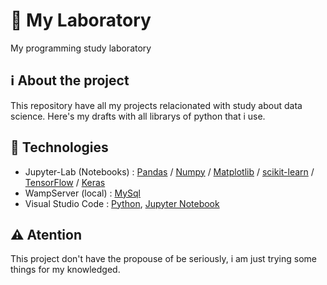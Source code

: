 # 📝 My Laboratory

My programming study laboratory

## ℹ️ About the project

This repository have all my projects relacionated with study about data science. Here's my drafts with all librarys of python that i use.

## 📝 Technologies

  - Jupyter-Lab (Notebooks) : [Pandas](https://pandas.pydata.org/) / [Numpy](https://numpy.org/) / [Matplotlib](https://matplotlib.org/) / [scikit-learn](https://scikit-learn.org/) / [TensorFlow](https://www.tensorflow.org/federated) / [Keras](https://keras.io/)
  - WampServer (local) : [MySql](https://www.mysql.com/)
  - Visual Studio Code : [Python](https://www.python.org/), [Jupyter Notebook](https://jupyter.org/)


## ⚠️ Atention

This project don't have the propouse of be seriously, i am just trying some things for my knowledged.
